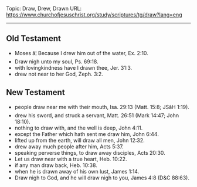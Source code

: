 Topic: Draw, Drew, Drawn
URL: https://www.churchofjesuschrist.org/study/scriptures/tg/draw?lang=eng

---

## Old Testament

- Moses â¦ Because I drew him out of the water, Ex. 2:10.
- Draw nigh unto my soul, Ps. 69:18.
- with lovingkindness have I drawn thee, Jer. 31:3.
- drew not near to her God, Zeph. 3:2.

## New Testament

- people draw near me with their mouth, Isa. 29:13 (Matt. 15:8; JSâH 1:19).
- drew his sword, and struck a servant, Matt. 26:51 (Mark 14:47; John 18:10).
- nothing to draw with, and the well is deep, John 4:11.
- except the Father which hath sent me draw him, John 6:44.
- lifted up from the earth, will draw all men, John 12:32.
- drew away much people after him, Acts 5:37.
- speaking perverse things, to draw away disciples, Acts 20:30.
- Let us draw near with a true heart, Heb. 10:22.
- if any man draw back, Heb. 10:38.
- when he is drawn away of his own lust, James 1:14.
- Draw nigh to God, and he will draw nigh to you, James 4:8 (D&C 88:63).

